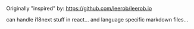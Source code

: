 Originally "inspired" by: https://github.com/leerob/leerob.io

can handle i18next stuff in react...
and language specific markdown files...

